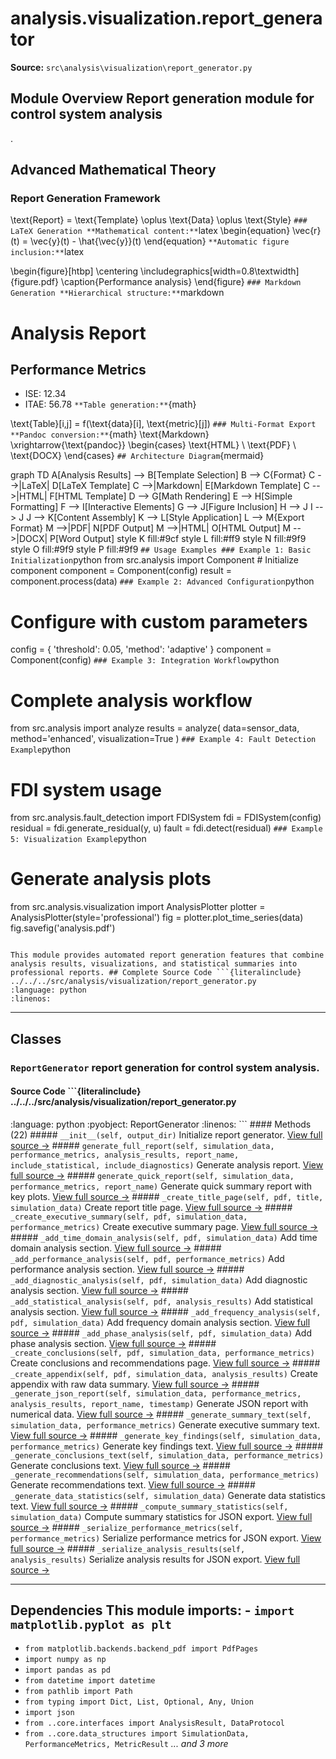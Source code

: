 # analysis.visualization.report_generator

**Source:** `src\analysis\visualization\report_generator.py`

## Module Overview Report generation module for control system analysis

.

## Advanced Mathematical Theory

### Report Generation Framework


\text{Report} = \text{Template} \oplus \text{Data} \oplus \text{Style}
``` ### LaTeX Generation **Mathematical content:** ```latex
\begin{equation} \vec{r}(t) = \vec{y}(t) - \hat{\vec{y}}(t)
\end{equation}
``` **Automatic figure inclusion:** ```latex

\begin{figure}[htbp] \centering \includegraphics[width=0.8\textwidth]{figure.pdf} \caption{Performance analysis}
\end{figure}
``` ### Markdown Generation **Hierarchical structure:** ```markdown
# Analysis Report
## Performance Metrics
- ISE: 12.34
- ITAE: 56.78
``` **Table generation:** ```{math}

\text{Table}[i,j] = f(\text{data}[i], \text{metric}[j])
``` ### Multi-Format Export **Pandoc conversion:** ```{math}
\text{Markdown} \xrightarrow{\text{pandoc}} \begin{cases}
\text{HTML} \\
\text{PDF} \\
\text{DOCX}
\end{cases}
``` ## Architecture Diagram ```{mermaid}

graph TD A[Analysis Results] --> B[Template Selection] B --> C{Format} C -->|LaTeX| D[LaTeX Template] C -->|Markdown| E[Markdown Template] C -->|HTML| F[HTML Template] D --> G[Math Rendering] E --> H[Simple Formatting] F --> I[Interactive Elements] G --> J[Figure Inclusion] H --> J I --> J J --> K[Content Assembly] K --> L[Style Application] L --> M{Export Format} M -->|PDF| N[PDF Output] M -->|HTML| O[HTML Output] M -->|DOCX| P[Word Output] style K fill:#9cf style L fill:#ff9 style N fill:#9f9 style O fill:#9f9 style P fill:#9f9
``` ## Usage Examples ### Example 1: Basic Initialization ```python
from src.analysis import Component # Initialize component
component = Component(config)
result = component.process(data)
``` ### Example 2: Advanced Configuration ```python
# Configure with custom parameters

config = { 'threshold': 0.05, 'method': 'adaptive'
}
component = Component(config)
``` ### Example 3: Integration Workflow ```python
# Complete analysis workflow
from src.analysis import analyze results = analyze( data=sensor_data, method='enhanced', visualization=True
)
``` ### Example 4: Fault Detection Example ```python
# FDI system usage

from src.analysis.fault_detection import FDISystem fdi = FDISystem(config)
residual = fdi.generate_residual(y, u)
fault = fdi.detect(residual)
``` ### Example 5: Visualization Example ```python
# Generate analysis plots
from src.analysis.visualization import AnalysisPlotter plotter = AnalysisPlotter(style='professional')
fig = plotter.plot_time_series(data)
fig.savefig('analysis.pdf')
```

This module provides automated report generation features that combine
analysis results, visualizations, and statistical summaries into professional reports. ## Complete Source Code ```{literalinclude} ../../../src/analysis/visualization/report_generator.py
:language: python
:linenos:
```

---

## Classes

### `ReportGenerator` report generation for control system analysis.

#### Source Code ```{literalinclude} ../../../src/analysis/visualization/report_generator.py
:language: python
:pyobject: ReportGenerator
:linenos:
``` #### Methods (22) ##### `__init__(self, output_dir)` Initialize report generator. [View full source →](#method-reportgenerator-__init__) ##### `generate_full_report(self, simulation_data, performance_metrics, analysis_results, report_name, include_statistical, include_diagnostics)` Generate analysis report. [View full source →](#method-reportgenerator-generate_full_report) ##### `generate_quick_report(self, simulation_data, performance_metrics, report_name)` Generate quick summary report with key plots. [View full source →](#method-reportgenerator-generate_quick_report) ##### `_create_title_page(self, pdf, title, simulation_data)` Create report title page. [View full source →](#method-reportgenerator-_create_title_page) ##### `_create_executive_summary(self, pdf, simulation_data, performance_metrics)` Create executive summary page. [View full source →](#method-reportgenerator-_create_executive_summary) ##### `_add_time_domain_analysis(self, pdf, simulation_data)` Add time domain analysis section. [View full source →](#method-reportgenerator-_add_time_domain_analysis) ##### `_add_performance_analysis(self, pdf, performance_metrics)` Add performance analysis section. [View full source →](#method-reportgenerator-_add_performance_analysis) ##### `_add_diagnostic_analysis(self, pdf, simulation_data)` Add diagnostic analysis section. [View full source →](#method-reportgenerator-_add_diagnostic_analysis) ##### `_add_statistical_analysis(self, pdf, analysis_results)` Add statistical analysis section. [View full source →](#method-reportgenerator-_add_statistical_analysis) ##### `_add_frequency_analysis(self, pdf, simulation_data)` Add frequency domain analysis section. [View full source →](#method-reportgenerator-_add_frequency_analysis) ##### `_add_phase_analysis(self, pdf, simulation_data)` Add phase analysis section. [View full source →](#method-reportgenerator-_add_phase_analysis) ##### `_create_conclusions(self, pdf, simulation_data, performance_metrics)` Create conclusions and recommendations page. [View full source →](#method-reportgenerator-_create_conclusions) ##### `_create_appendix(self, pdf, simulation_data, analysis_results)` Create appendix with raw data summary. [View full source →](#method-reportgenerator-_create_appendix) ##### `_generate_json_report(self, simulation_data, performance_metrics, analysis_results, report_name, timestamp)` Generate JSON report with numerical data. [View full source →](#method-reportgenerator-_generate_json_report) ##### `_generate_summary_text(self, simulation_data, performance_metrics)` Generate executive summary text. [View full source →](#method-reportgenerator-_generate_summary_text) ##### `_generate_key_findings(self, simulation_data, performance_metrics)` Generate key findings text. [View full source →](#method-reportgenerator-_generate_key_findings) ##### `_generate_conclusions_text(self, simulation_data, performance_metrics)` Generate conclusions text. [View full source →](#method-reportgenerator-_generate_conclusions_text) ##### `_generate_recommendations(self, simulation_data, performance_metrics)` Generate recommendations text. [View full source →](#method-reportgenerator-_generate_recommendations) ##### `_generate_data_statistics(self, simulation_data)` Generate data statistics text. [View full source →](#method-reportgenerator-_generate_data_statistics) ##### `_compute_summary_statistics(self, simulation_data)` Compute summary statistics for JSON export. [View full source →](#method-reportgenerator-_compute_summary_statistics) ##### `_serialize_performance_metrics(self, performance_metrics)` Serialize performance metrics for JSON export. [View full source →](#method-reportgenerator-_serialize_performance_metrics) ##### `_serialize_analysis_results(self, analysis_results)` Serialize analysis results for JSON export. [View full source →](#method-reportgenerator-_serialize_analysis_results)

---

## Dependencies This module imports: - `import matplotlib.pyplot as plt`

- `from matplotlib.backends.backend_pdf import PdfPages`
- `import numpy as np`
- `import pandas as pd`
- `from datetime import datetime`
- `from pathlib import Path`
- `from typing import Dict, List, Optional, Any, Union`
- `import json`
- `from ..core.interfaces import AnalysisResult, DataProtocol`
- `from ..core.data_structures import SimulationData, PerformanceMetrics, MetricResult` *... and 3 more*
